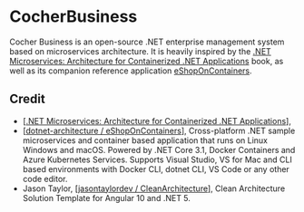 # CocherBusiness
Cocher Business is an open-source .NET enterprise management system based on microservices architecture. It is heavily inspired by the [.NET Microservices: Architecture for Containerized .NET Applications](https://docs.microsoft.com/en-us/dotnet/architecture/microservices/) book, as well as its companion reference application [eShopOnContainers](https://github.com/dotnet-architecture/eShopOnContainers).

## Credit

- [[.NET Microservices: Architecture for Containerized .NET Applications](https://docs.microsoft.com/en-us/dotnet/architecture/microservices/)],
- [[dotnet-architecture / eShopOnContainers](https://github.com/dotnet-architecture/eShopOnContainers)], Cross-platform .NET sample microservices and container based application that runs on Linux Windows and macOS. Powered by .NET Core 3.1, Docker Containers and Azure Kubernetes Services. Supports Visual Studio, VS for Mac and CLI based environments with Docker CLI, dotnet CLI, VS Code or any other code editor. 
- Jason Taylor, [[jasontaylordev / CleanArchitecture](https://github.com/jasontaylordev/CleanArchitecture)], Clean Architecture Solution Template for Angular 10 and .NET 5.
